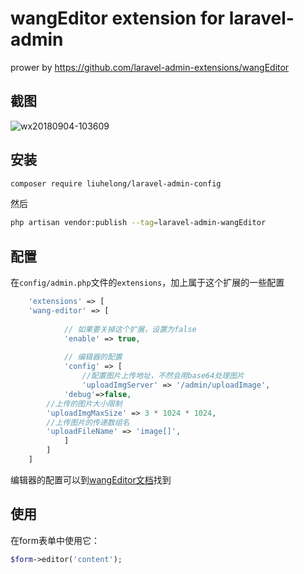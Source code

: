 wangEditor extension for laravel-admin
======

prower by https://github.com/laravel-admin-extensions/wangEditor

## 截图

![wx20180904-103609](https://user-images.githubusercontent.com/1479100/45007036-65573b80-b02e-11e8-8b27-7ced3db47085.png)

## 安装

```bash
composer require liuhelong/laravel-admin-config
```

然后
```bash
php artisan vendor:publish --tag=laravel-admin-wangEditor
```

## 配置

在`config/admin.php`文件的`extensions`，加上属于这个扩展的一些配置
```php
    'extensions' => [
	'wang-editor' => [
        
            // 如果要关掉这个扩展，设置为false
            'enable' => true,
            
            // 编辑器的配置
            'config' => [
                //配置图片上传地址，不然会用base64处理图片
                'uploadImgServer' => '/admin/uploadImage',
	    	'debug'=>false,
		//上传的图片大小限制
		'uploadImgMaxSize' => 3 * 1024 * 1024,
		//上传图片的传递数组名
		'uploadFileName' => 'image[]',
            ]
        ]
    ]

```

编辑器的配置可以到[wangEditor文档](https://www.kancloud.cn/wangfupeng/wangeditor3/335776)找到


## 使用

在form表单中使用它：
```php
$form->editor('content');
```
